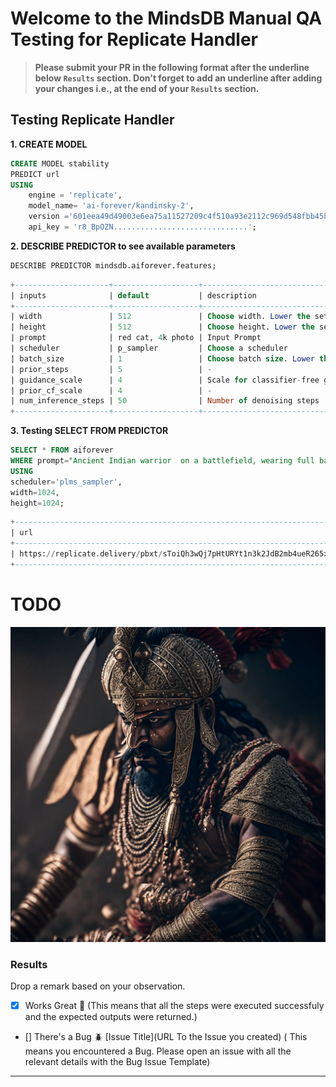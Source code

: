 # Welcome to the MindsDB Manual QA Testing for Replicate Handler

> **Please submit your PR in the following format after the underline below `Results` section. Don't forget to add an underline after adding your changes i.e., at the end of your `Results` section.**

## Testing Replicate Handler 

**1. CREATE MODEL**

```sql
CREATE MODEL stability
PREDICT url
USING
    engine = 'replicate',
    model_name= 'ai-forever/kandinsky-2',
    version ='601eea49d49003e6ea75a11527209c4f510a93e2112c969d548fbb45b9c4f19f',
    api_key = 'r8_BpOZN..............................';
```

**2. DESCRIBE PREDICTOR to see available parameters**

```sql
DESCRIBE PREDICTOR mindsdb.aiforever.features;
```

```sql
+---------------------+-------------------+--------------------------------------------------------+---------+
| inputs              | default           | description                                            | type    |
+---------------------+-------------------+--------------------------------------------------------+---------+
| width               | 512               | Choose width. Lower the setting if out of memory.      | -       |
| height              | 512               | Choose height. Lower the setting if out of memory.     | -       |
| prompt              | red cat, 4k photo | Input Prompt                                           | string  |
| scheduler           | p_sampler         | Choose a scheduler                                     | -       |
| batch_size          | 1                 | Choose batch size. Lower the setting if out of memory. | -       |
| prior_steps         | 5                 | -                                                      | string  |
| guidance_scale      | 4                 | Scale for classifier-free guidance                     | number  |
| prior_cf_scale      | 4                 | -                                                      | integer |
| num_inference_steps | 50                | Number of denoising steps                              | integer |
+---------------------+-------------------+--------------------------------------------------------+---------+
```

**3. Testing SELECT FROM PREDICTOR**

```sql
SELECT * FROM aiforever
WHERE prompt="Ancient Indian warrior  on a battlefield, wearing full battle gear and turban,strong determined attitude,wizard look, finely detailed outfit and weapon, intricate design and details, ultra-detailed, highest detail quality, ultra-realistic, photography lighting, reflection mapping, photorealistic, cinematic, cinematic noise, movie quality rendering, octane rendering, sharp focus, 8k, depth of field, real shadow, rtx ray tracing lighting,"
USING
scheduler='plms_sampler',
width=1024,
height=1024;
```

```sql
+---------------------------------------------------------------------------------------------+-------------------------------------------------------------------------------------------------------------------------------------------------------------------------------------------------------------------------------------------------------------------------------------------------------------------------------------------------------------------------------------------------------------------------------------+
| url                                                                                         | prompt                                                                                                                                                                                                                                                                                                                                                                                                                              |
+---------------------------------------------------------------------------------------------+-------------------------------------------------------------------------------------------------------------------------------------------------------------------------------------------------------------------------------------------------------------------------------------------------------------------------------------------------------------------------------------------------------------------------------------+
| https://replicate.delivery/pbxt/sToiQh3wQj7pHtURYt1n3k2JdB2mb4ueR265xP4MujhfnJGRA/out_0.png | Ancient Indian warrior  on a battlefield, wearing full battle gear and turban,strong determined attitude,wizard look, finely detailed outfit and weapon, intricate design and details, ultra-detailed, highest detail quality, ultra-realistic, photography lighting, reflection mapping, photorealistic, cinematic, cinematic noise, movie quality rendering, octane rendering, sharp focus, 8k, depth of field, real shadow, rtx ray tracing lighting, |
+---------------------------------------------------------------------------------------------+-------------------------------------------------------------------------------------------------------------------------------------------------------------------------------------------------------------------------------------------------------------------------------------------------------------------------------------------------------------------------------------------------------------------------------------+
```

# TODO
![Generate Image](./assets/warrior.png)

### Results

Drop a remark based on your observation.
- [x] Works Great 💚 (This means that all the steps were executed successfuly and the expected outputs were returned.)
- [] There's a Bug 🪲 [Issue Title](URL To the Issue you created) ( This means you encountered a Bug. Please open an issue with all the relevant details with the Bug Issue Template)

---